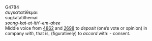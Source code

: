 <body>
  <p>G4784<br>  συγκατατίθεμαι  <br> sugkatatithemai  <br><i>soong-kat-at-ith‘-em-ahee </i><br>Middle voice from <a href="g4862.htm">4862</a> and <a href="g2698.htm">2698</a>  to <i>deposit</i> (one’s vote or opinion) in company <i>with</i>, that is, (figuratively) to <i>accord</i> with: - consent.<br></p>
 </body>